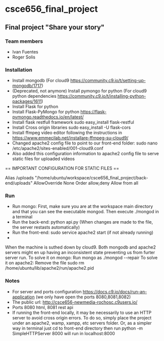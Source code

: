 # csce656_final_project

## Final project "Share your story"

### Team members

- Ivan Fuentes
- Roger Solis


### Installation

- Install mongodb (For cloud9 https://community.c9.io/t/setting-up-mongodb/1717)
- (Deprecated, not anymore) Install pymongo for python (For cloud9 python dependencies https://community.c9.io/t/installing-python-packages/1611)
- Install Flask for python
- Install Flask-PyMongo for python https://flask-pymongo.readthedocs.io/en/latest/
- Install flask restfull framework sudo easy_install flask-restful
- Install Cross origin libraries sudo easy_install -U flask-cors
- Install ffmpeg video editor following the instructions in https://www.emmecilab.net/installare-ffmpeg-su-cloud9/
- Changed apache2 config file to point to our front-end folder: sudo nano /etc/apache2/sites-enabled/001-cloud9.conf
- Also added this configuration information to apache2 config file to serve static files for uploaded videos

== IMPORTANT CONFIGURATION FOR STATIC FILES ==

</Directory>
   Alias /uploads "/home/ubuntu/workspace/csce656_final_project/back-end/uploads"
   <Directory "/home/ubuntu/workspace/csce656_final_project/back-end/uploads">
   AllowOverride None
   Order allow,deny
   Allow from all
</Directory>

### Run

- Run mongo: First, make sure you are at the workspace main directory and that you can see the executable mongod. Then execute ./mongod in a terminal
- Run the back-end: python api.py (When changes are made to the file, the server restasts automatically)
- Run the front-end: sudo service apache2 start (if not already running)
-

When the machine is suthed down by cloud9. Both mongodb and apache2 servers might en up having an inconsistent state preventing us from furter server run.
To solve it on mongo: Run mongo as ./mongod --repair
To solve it on apache2: Remove the file sudo rm /home/ubuntu/lib/apache2/run/apache2.pid

### Notes

- For server and ports configuration https://docs.c9.io/docs/run-an-application (we only have open the ports 8080,8081,8082)
- The public url: http://csce656-newmedia-rochosc.c9users.io/
- Ports 8080 html, 8081 rest api
- If running the front-end locally, it may be necessarily to use an HTTP server to avoid cross origin errors.
  To do so, simply place the project under an apache2, wamp, xampp, etc servers folder.
  Or, as a simpler way in terminal just cd to front-end directory then run
  python -m SimpleHTTPServer 8000
  will run in localhost:8000
